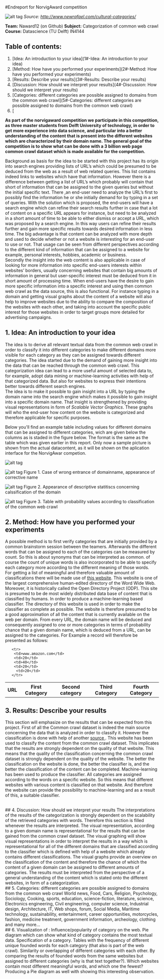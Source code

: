 #Endreport for NorvigAward competition


![alt tag](categorie-front.jpg)
<I> Source: http://www.newrafael.com/cultural-categories/ </I>


<b>Team:</b> Naward12 (on Github)
<b>Subject:</b> Categorization of common web crawl
<b>Course:</b> Datascience (TU Delft) IN4144

## Table of contents:

1. [Idea: An introduction to your idea](1#-Idea: An introduction to your idea)
2. [Method: How have you performed your experiments](2#-Method: How have you performed your experiments)
3. [Results: Describe your results](3#-Results: Describe your results)
4. [Discussion: How should we interpret your results](4#-Discussion: How should we interpret your results)
5. [Categories: different categories are possible assigned to domains from the common web crawl](5#-Categories: different categories are possible assigned to domains from the common web crawl)
6. [
 <p>   
 <b>        
As part of the norvigaward competition we participate in this competition, as three master students from Delft University of technology, in order to get more experience into data science, and particular into a better understanding of the content that is present into the different websites which are characterized by their domain name. The general goal of the competition is to show what can be done with a 3 billion web page common crawl dataset which is made available for the competition. </b></p>Background as basis for the idea to be started with this project has its origin into search engines providing lists of URL’s which could be presumed to be deduced from the web as a result of web related queries. This list contains indeed links to websites which have that information. However there is a difference between getting a list of URL’s which probably will contain that short of information that can be assigned to the given queries but without the initial specific text. There ,an end-user need to analyze the URL’s first to possibly find the information he or she initially demand for by typing in a set of queries. With the solution which is proposed, the end-users will have a search engine which can refine their search results further in case that a lot of content on a specific URL appears for instance, but need to be analyzed in a short amount of time to be able to either dismiss or accept a URL, which was proposed by a search engine. In this way users can refine their results further and gain more specific results towards desired information in less time. The big advantage is that content can be analyzed with more depth and used to decide whether or not a website is interesting for an end-user to use or not. That usage can be seen from different perspectives according to the different kind of information that can be assigned to a website for example, personal interests, hobbies, academic or business.
<br>
Secondly the insight into the web content is also applicable in case of looking for more information into specific end-users interests within websites’ borders, usually concerning websites that contain big amounts of information in general but user-specific interest must be deduced from it in short amount of processing time. When end-users have the desire to gain more specific information into a specific interest and using then common web crawl as 
the data source, this is also functional. For instance typing in a domain and getting visual graphs about the content of a 
website will also help to improve websites due to the ability to compare the composition of the websites with each other, and taking into account the specific public interest for those websites in order to target groups more detailed for advertising campaigns.
 
## 1. Idea: An introduction to your idea
The idea is to derive all relevant textual data from the common web crawl in order to classify it into different categories to make different domains more visible for each category as they can be assigned towards different categories. The idea started due to the demand of gaining more insight into the data that can be reached through the common web crawl. This categorization idea can lead to a more useful amount of selected data to, for example, adopt data mining or machine-learning activities with help of that categorized data. But also for websites to express their intentions better towards different search engines.<br> The idea is to make it possible to gain insight into a URL by typing the domain name into the search engine which makes it possible to gain insight into a specific domain name. That insight is strengthened by providing visual representations in form of  <i>Scalable Vector Graphics</i>. These graphs will who the end-user how content on the website is categorized and therefore applicable for specific purposes. 

<p>
Below you'll find an example table including values for different domains that can be assigned to different categories, wich are given below the columns as is staded in the figure below. The format is the same as the table which was given earlier in this report. Only now a sample picture is shown from the actual datacontent, as it will be shown on the aplication interface for the NorvigAwar competion.

![alt tag](categories.PNG)



![alt tag](search-didyoumean.JPG)
Figure 1. Case of wrong entrance of domainname, appearance of corrective name

![alt tag](didyoumean-searched.JPG)
Figure 2. Appearance of descriptive statitiscs concerning calssification of the domain

![alt tag](data-content.JPG)
Figure 3. Table with probability values according to classification of the common web crawl



## 2. Method: How have you performed your experiments
A possible method is to first verify categories that are initially provided by a common brainstorm session between the teamers. Afterwards the different words that can be assigned to each of the categories can be measured by count. 
So this is about synonyms that can be interpreted as common. of course the count of unique words is also incorporated to be able to specify each category more according to the different meaning of those words.<br> For getting a list of meaningful and therefore valuable amount of classifications there will be made use of <a href="https://www.dmoz.org">this website</a>. This website is one of the largest comprehensive human-edited directory of the Word Wide Web. Moreover, it is historically called the Open Directory Project (ODP). This site is presumed to be de most widely distributed data base of content that is classified by humans. 
In order to produce a machine-learning based classifier. The directory of this website is used in order to make the classifier as complete as possible. The website is therefore presumed to be a good approximation of all the content that is currently available on the web per domain. From every URL, the domain name will be deduced and consequently assigned to one or more categories in terms of probability chance that a given domain name, which is deduced from a URL, can be assigned to the categories. For Example a record will therefore be presented as follows:
 
 <body>   
<table>
      <tr>
         <th>URL</th>
         <th>First Category</th>
         <th>Second category</th>
         <th>Third Category</th>
         <th>Fourth Category</th>
      </tr>
 
       <tr>
        <td>www.amazon.com</td>
        <td>20</td>
        <td>40</td>
        <td>20</td>
         <td>20</td>
       </tr>
              
</table>
     
       
## 3. Results: Describe your results
This section will emphasize on the results that can be expected from this project. First of all the Common crawl dataset is indeed the main source concerning the data that is analyzed in order to classify it. However the classification is done with help of another <a href=http://www.dmoz.org> source </a>. This website has been used to classify the content from the common crawl dataset. This implicates that the results are strongly dependent on the quality of that website. This means that the quality of the classification concerning the common crawl dataset is strongly dependent on the quality of the website. The better the classification on the website is done, the better the classifier is, and the better the classification of the content can be completed. Machine-learning has been used to produce the classifier. All categories are assigned according to the words on a specific website. So this means that different websites with various content is classified on that website. And therefore the website can provide the possibility to machine-learning and as a result of this, a suitable classifier. 
 
<br>
## 4. Discussion: How should we interpret your results
The interpretations of the results of the categorization is strongly dependent on the scalability of the retrieved categories with words. Therefore this section is filled whenever the results are interpreted. The visual representation, according to a given domain name is representational for the results that can be gained from the common crawl dataset. The visual graphing will show visual representations in order to interpret the results in a way which is representational for all of the different domains that are classified according to the classifier which is defined with help of a website which already contains different classifications. The visual graphs provide an overview on the classification of the content and therefore the chance of which the content of a given domain can be assigned to different amounts of categories. The results must be interpreted from the perspective of a general understanding of the content which is stated onto the different websites, in form of a categorization.
<br>
## 5. Categories: different categories are possible assigned to domains from the common web crawl
World news, Food, Cars, Religion, Psychology, Sociology, Cooking, sports, education, science-fiction, literature, science, Electronics engineering, Civil engineering, computer science, Industrial design, Architecture, IT, Web shops, forum, Social Media, Maritime technology, sustainability,  entertainment, career opportunities, motorcycles, fashion, medicine treatment, government information, archeology, clothing and many more...
<br>
## 6. Visualization of :
Influence/popularity of category on the web. Pie diagram which can show what kind of category contains the most textual data. Specification of a category. Tables with the frequency of different unique founded words for each category (that also is part of the web crawl). Similarity or overlapping of different categories with each other. By comparing the results of founded words from the same websites but assigned to different categories (why is that text together?).
Which websites contain most different meaningful words, and which one the fewest? Producing a Pie diagram as well with showing this interesting observation.
